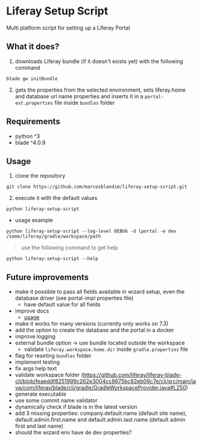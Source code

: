 # Liferay Setup Script
Multi platform script for setting up a Liferay Portal

## What it does?
1. downloads Liferay bundle (if it doesn't exists yet) with the following command
```shell
blade gw initBundle
```
2. gets the properties from the selected environment, sets liferay.home and database url name properties and inserts it in a `portal-ext.properties` file inside `bundles` folder

## Requirements
- python ^3
- blade ^4.0.9 

## Usage
1. clone the repository
```shell
git clone https://github.com/marcosblandim/liferay-setup-script.git
```
2. execute it with the default values
```shell
python liferay-setup-script
```
- usage example
```shell
python liferay-setup-script --log-level DEBUG -d lportal -e dev /some/liferay/gradle/workspace/path
```
> use the following command to get help
```shell
python liferay-setup-script --help
```

## Future improvements
- make it possible to pass all fields available in wizard setup, even the database driver (see portal-impl properties file)
  - have default value for all fields
- improve docs
  - [usage](#usage)
- make it works for many versions (currently only works on 7.3)
- add the option to create the database and the portal in a docker
- improve logging
- external bundle option -> use bundle located outside the workspace
    - validate `liferay.workspace.home.dir` inside `gradle.properties` file
- flag for reseting `bundles` folder
- implement testing
- fix args help text
- validate workspace folder (https://github.com/liferay/liferay-blade-cli/blob/feaeddf8251999c262e3004cc8675bc82eb09c7e/cli/src/main/java/com/liferay/blade/cli/gradle/GradleWorkspaceProvider.java#L250)
- generate executable
- use some commit name validator
- dynamically check if blade is in the latest version
- add 3 missing properties: company.default.name (default site name), default.admin.first.name and default.admin.last.name (default admin first and last name)
- should the wizard env have de dev properties?
